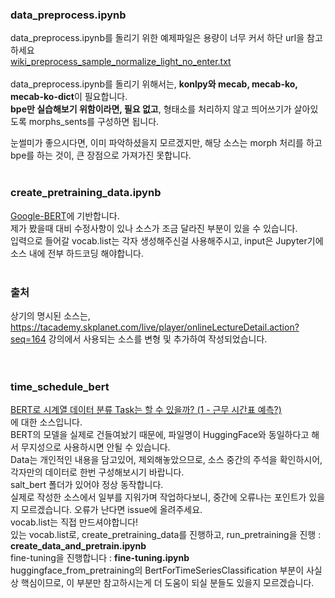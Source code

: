 ### data_preprocess.ipynb


data_preprocess.ipynb를 돌리기 위한 예제파일은 용량이 너무 커서 하단 url을 참고하세요 <br />
[wiki_preprocess_sample_normalize_light_no_enter.txt](https://www.dropbox.com/s/fk1gap9pddbkmdd/wiki_preprocess_sample_normalize_light_no_enter.txt?dl=0) <br />
<br />
data_preprocess.ipynb를 돌리기 위해서는, **konlpy와 mecab, mecab-ko, mecab-ko-dict**이 필요합니다.<br />
**bpe만 실습해보기 위함이라면, 필요 없고**, 형태소를 처리하지 않고 띄어쓰기가 살아있도록 morphs_sents를 구성하면 됩니다.<br />

눈썰미가 좋으시다면, 이미 파악하셨을지 모르겠지만, 해당 소스는 morph 처리를 하고 bpe를 하는 것이, 큰 장점으로 가져가진 못합니다. <br />
<br/>
### create_pretraining_data.ipynb
[Google-BERT](https://github.com/google-research/bert/blob/master/create_pretraining_data.py)에 기반합니다.<br />
제가 봤을때 대비 수정사항이 있나 소스가 조금 달라진 부분이 있을 수 있습니다.<br />
입력으로 들어갈 vocab.list는 각자 생성해주신걸 사용해주시고, input은 Jupyter기에 소스 내에 전부 하드코딩 해야합니다. <br />
<br />
### 출처 <br />
상기의 명시된 소스는, https://tacademy.skplanet.com/live/player/onlineLectureDetail.action?seq=164 강의에서 사용되는 소스를 변형 및 추가하여 작성되었습니다.
<br />
<br />
<br />
### time_schedule_bert <br />
[BERT로 시계열 데이터 분류 Task는 할 수 있을까? (1 - 근무 시간표 예측?)](https://shyu0522.tistory.com/87) <br />
에 대한 소스입니다. <br />
BERT의 모델을 실제로 건들여놨기 때문에, 파일명이 HuggingFace와 동일하다고 해서 무지성으로 사용하시면 안될 수 있습니다. <br />
Data는 개인적인 내용을 담고있어, 제외해놓았으므로, 소스 중간의 주석을 확인하시어, 각자만의 데이터로 한번 구성해보시기 바랍니다. <br />
salt_bert 폴더가 있어야 정상 동작합니다. <br />
실제로 작성한 소스에서 일부를 지워가며 작업하다보니, 중간에 오류나는 포인트가 있을 지 모르겠습니다. 오류가 난다면 issue에 올려주세요. <br />
vocab.list는 직접 만드셔야합니다! <br />
있는 vocab.list로, create_pretraining_data를 진행하고, run_pretraining을 진행 : **create_data_and_pretrain.ipynb** <br />
fine-tuning을 진행합니다 : **fine-tuning.ipynb** <br />
huggingface_from_pretraining의 BertForTimeSeriesClassification 부분이 사실상 핵심이므로, 이 부분만 참고하시는게 더 도움이 되실 분들도 있을지 모르겠습니다. <br />
